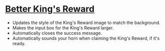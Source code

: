 # [Better King's Reward](https://www.mousehuntgame.com/preferences.php?tab=mousehunt-improved-settings#mousehunt-improved-settings-better-better-kings-reward)

- Updates the style of the King's Reward image to match the background.
- Makes the input box for the King's Reward larger.
- Automatically closes the success message.
- Automatically sounds your horn when claiming the King's Reward, if it's ready.

